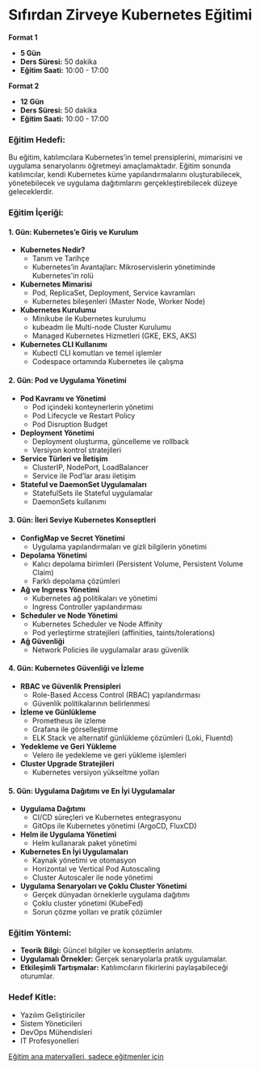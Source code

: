 # Sıfırdan Zirveye Kubernetes Eğitimi

**Format 1**

- **5 Gün**
- **Ders Süresi:** 50 dakika
- **Eğitim Saati:** 10:00 - 17:00

**Format 2**

- **12 Gün**
- **Ders Süresi:** 50 dakika
- **Eğitim Saati:** 10:00 - 17:00

### Eğitim Hedefi:

Bu eğitim, katılımcılara Kubernetes’in temel prensiplerini, mimarisini ve uygulama senaryolarını öğretmeyi amaçlamaktadır. Eğitim sonunda katılımcılar, kendi Kubernetes küme yapılandırmalarını oluşturabilecek, yönetebilecek ve uygulama dağıtımlarını gerçekleştirebilecek düzeye geleceklerdir.

### Eğitim İçeriği:

#### **1. Gün: Kubernetes’e Giriş ve Kurulum**

- **Kubernetes Nedir?**
  - Tanım ve Tarihçe
  - Kubernetes’in Avantajları: Mikroservislerin yönetiminde Kubernetes'in rolü
- **Kubernetes Mimarisi**
  - Pod, ReplicaSet, Deployment, Service kavramları
  - Kubernetes bileşenleri (Master Node, Worker Node)
- **Kubernetes Kurulumu**
  - Minikube ile Kubernetes kurulumu
  - kubeadm ile Multi-node Cluster Kurulumu
  - Managed Kubernetes Hizmetleri (GKE, EKS, AKS)
- **Kubernetes CLI Kullanımı**
  - Kubectl CLI komutları ve temel işlemler
  - Codespace ortamında Kubernetes ile çalışma

#### **2. Gün: Pod ve Uygulama Yönetimi**

- **Pod Kavramı ve Yönetimi**
  - Pod içindeki konteynerlerin yönetimi
  - Pod Lifecycle ve Restart Policy
  - Pod Disruption Budget
- **Deployment Yönetimi**
  - Deployment oluşturma, güncelleme ve rollback
  - Versiyon kontrol stratejileri
- **Service Türleri ve İletişim**
  - ClusterIP, NodePort, LoadBalancer
  - Service ile Pod’lar arası iletişim
- **Stateful ve DaemonSet Uygulamaları**
  - StatefulSets ile Stateful uygulamalar
  - DaemonSets kullanımı

#### **3. Gün: İleri Seviye Kubernetes Konseptleri**

- **ConfigMap ve Secret Yönetimi**
  - Uygulama yapılandırmaları ve gizli bilgilerin yönetimi
- **Depolama Yönetimi**
  - Kalıcı depolama birimleri (Persistent Volume, Persistent Volume Claim)
  - Farklı depolama çözümleri
- **Ağ ve Ingress Yönetimi**
  - Kubernetes ağ politikaları ve yönetimi
  - Ingress Controller yapılandırması
- **Scheduler ve Node Yönetimi**
  - Kubernetes Scheduler ve Node Affinity
  - Pod yerleştirme stratejileri (affinities, taints/tolerations)
- **Ağ Güvenliği**
  - Network Policies ile uygulamalar arası güvenlik

#### **4. Gün: Kubernetes Güvenliği ve İzleme**

- **RBAC ve Güvenlik Prensipleri**
  - Role-Based Access Control (RBAC) yapılandırması
  - Güvenlik politikalarının belirlenmesi
- **İzleme ve Günlükleme**
  - Prometheus ile izleme
  - Grafana ile görselleştirme
  - ELK Stack ve alternatif günlükleme çözümleri (Loki, Fluentd)
- **Yedekleme ve Geri Yükleme**
  - Velero ile yedekleme ve geri yükleme işlemleri
- **Cluster Upgrade Stratejileri**
  - Kubernetes versiyon yükseltme yolları

#### **5. Gün: Uygulama Dağıtımı ve En İyi Uygulamalar**

- **Uygulama Dağıtımı**
  - CI/CD süreçleri ve Kubernetes entegrasyonu
  - GitOps ile Kubernetes yönetimi (ArgoCD, FluxCD)
- **Helm ile Uygulama Yönetimi**
  - Helm kullanarak paket yönetimi
- **Kubernetes En İyi Uygulamaları**
  - Kaynak yönetimi ve otomasyon
  - Horizontal ve Vertical Pod Autoscaling
  - Cluster Autoscaler ile node yönetimi
- **Uygulama Senaryoları ve Çoklu Cluster Yönetimi**
  - Gerçek dünyadan örneklerle uygulama dağıtımı
  - Çoklu cluster yönetimi (KubeFed)
  - Sorun çözme yolları ve pratik çözümler

### Eğitim Yöntemi:

- **Teorik Bilgi:** Güncel bilgiler ve konseptlerin anlatımı.
- **Uygulamalı Örnekler:** Gerçek senaryolarla pratik uygulamalar.
- **Etkileşimli Tartışmalar:** Katılımcıların fikirlerini paylaşabileceği oturumlar.

### Hedef Kitle:

- Yazılım Geliştiriciler
- Sistem Yöneticileri
- DevOps Mühendisleri
- IT Profesyonelleri

[Eğitim ana materyalleri, sadece eğitmenler için](https://github.com/TuncerKARAARSLAN-VB/training-kit-ileri-seviye-kubernetes-egitimi)
